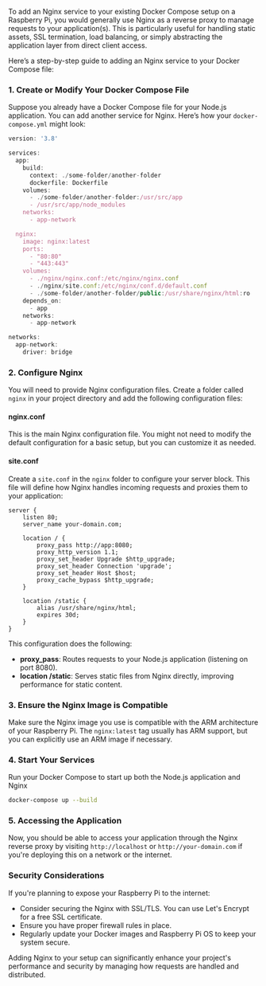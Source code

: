 To add an Nginx service to your existing Docker Compose setup on a Raspberry Pi, you would generally use Nginx as a reverse proxy to manage requests to your application(s). This is particularly useful for handling static assets, SSL termination, load balancing, or simply abstracting the application layer from direct client access.

Here’s a step-by-step guide to adding an Nginx service to your Docker Compose file:

### 1. Create or Modify Your Docker Compose File

Suppose you already have a Docker Compose file for your Node.js application. You can add another service for Nginx. Here’s how your `docker-compose.yml` might look:

```javascript
version: '3.8'

services:
  app:
    build:
      context: ./some-folder/another-folder
      dockerfile: Dockerfile
    volumes:
      - ./some-folder/another-folder:/usr/src/app
      - /usr/src/app/node_modules
    networks:
      - app-network

  nginx:
    image: nginx:latest
    ports:
      - "80:80"
      - "443:443"
    volumes:
      - ./nginx/nginx.conf:/etc/nginx/nginx.conf
      - ./nginx/site.conf:/etc/nginx/conf.d/default.conf
      - ./some-folder/another-folder/public:/usr/share/nginx/html:ro
    depends_on:
      - app
    networks:
      - app-network

networks:
  app-network:
    driver: bridge

```

### 2. Configure Nginx

You will need to provide Nginx configuration files. Create a folder called `nginx` in your project directory and add the following configuration files:

#### nginx.conf

This is the main Nginx configuration file. You might not need to modify the default configuration for a basic setup, but you can customize it as needed.

#### site.conf

Create a `site.conf` in the `nginx` folder to configure your server block. This file will define how Nginx handles incoming requests and proxies them to your application:

```nginx
server {
    listen 80;
    server_name your-domain.com;

    location / {
        proxy_pass http://app:8080;
        proxy_http_version 1.1;
        proxy_set_header Upgrade $http_upgrade;
        proxy_set_header Connection 'upgrade';
        proxy_set_header Host $host;
        proxy_cache_bypass $http_upgrade;
    }

    location /static {
        alias /usr/share/nginx/html;
        expires 30d;
    }
}

```

This configuration does the following:

- **proxy_pass**: Routes requests to your Node.js application (listening on port 8080).
- **location /static**: Serves static files from Nginx directly, improving performance for static content.

### 3. Ensure the Nginx Image is Compatible

Make sure the Nginx image you use is compatible with the ARM architecture of your Raspberry Pi. The `nginx:latest` tag usually has ARM support, but you can explicitly use an ARM image if necessary.

### 4. Start Your Services

Run your Docker Compose to start up both the Node.js application and Nginx


```bash
docker-compose up --build

```

### 5. Accessing the Application

Now, you should be able to access your application through the Nginx reverse proxy by visiting `http://localhost` or `http://your-domain.com` if you're deploying this on a network or the internet.

### Security Considerations

If you're planning to expose your Raspberry Pi to the internet:

- Consider securing the Nginx with SSL/TLS. You can use Let's Encrypt for a free SSL certificate.
- Ensure you have proper firewall rules in place.
- Regularly update your Docker images and Raspberry Pi OS to keep your system secure.

Adding Nginx to your setup can significantly enhance your project's performance and security by managing how requests are handled and distributed.
